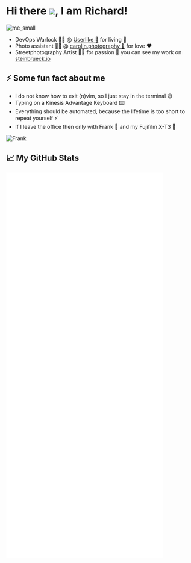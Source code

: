 # Hi there <img src="https://raw.githubusercontent.com/MartinHeinz/MartinHeinz/master/wave.gif" width="30px">, I am Richard!

![me_small](https://github.com/user-attachments/assets/b6280e21-9ce8-4893-82b7-02dccb85bd00)


- DevOps Warlock 👨‍💻 @ [Userlike 💙](https://userlike.com) for living 🏣
- Photo assistant 👨‍💼️ @ [carolin.photography 📸](https://carolin.photography) for love ❤️
- Streetphotography Artist 👨‍🎨️ for passion 🙌 you can see my work on [steinbrueck.io](https://steinbrueck.io)

## ⚡ Some fun fact about me

- I do not know how to exit (n)vim, so I just stay in the terminal 😅
- Typing on a Kinesis Advantage Keyboard ⌨️
- Everything should be automated, because the lifetime is too short to repeat yourself ⚡️
- If I leave the office then only with Frank 🐶 and my Fujifilm X-T3 📸

![Frank](https://imgur.com/p0y43G8.jpg)

## &#x1f4c8; My GitHub Stats

![Metrics](https://github.com/steinbrueckri/steinbrueckri/blob/master/github-metrics.svg)
